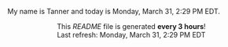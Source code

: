 My name is Tanner and today is Monday, March 31, 2:29 PM EDT.

<p align="center">This <i>README</i> file is generated <b>every 3 hours</b>!</br>Last refresh: Monday, March 31, 2:29 PM EDT<br /></p>

